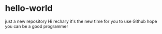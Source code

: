 # hello-world
just a new repository
Hi rechary 
it's the new time for you to use Github
hope you can be a good programmer
